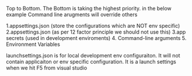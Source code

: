 
Top to Bottom. The Bottom is taking the highest priority. in the below example Command line arugments will override others

1.appsettings.json (store the configurations which are NOT env specific)
2.appsettings<env>.json (as per 12 factor principle we should not use this)
3.app secrets (used in development enviroments)
4. Command-line arguments
5. Environment Variables


launchsettings.json is for local development env configuraiton. It will not contain applicaiton or env specific configuration.
It is a launch settings when we hit F5 from visual studio
